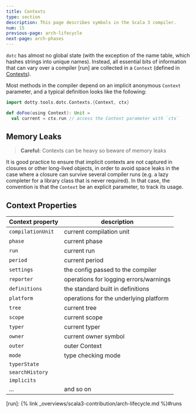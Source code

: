 ```yaml
---
title: Contexts
type: section
description: This page describes symbols in the Scala 3 compiler.
num: 15
previous-page: arch-lifecycle
next-page: arch-phases
---
```


`dotc` has almost no global state (with the exception of the name table,
which hashes strings into unique names). Instead, all
essential bits of information that can vary over a compiler [run] are collected
in a `Context` (defined in [Contexts]).

Most methods in the compiler depend on an implicit anonymous `Context` parameter,
and a typical definition looks like the following:
```scala
import dotty.tools.dotc.Contexts.{Context, ctx}

def doFoo(using Context): Unit =
  val current = ctx.run // access the Context parameter with `ctx`
```

## Memory Leaks
> **Careful:** Contexts can be heavy so beware of memory leaks

It is good practice to ensure that implicit contexts are not
captured in closures or other long-lived objects, in order to avoid space leaks
in the case where a closure can survive several compiler runs (e.g. a
lazy completer for a library class that is never required). In that case, the
convention is that the `Context` be an explicit parameter, to track its usage.

## Context Properties

| Context property  | description                            |
|-------------------|----------------------------------------|
| `compilationUnit` | current compilation unit               |
| `phase`           | current phase                          |
| `run`             | current run                            |
| `period`          | current period                         |
| `settings`        | the config passed to the compiler      |
| `reporter`        | operations for logging errors/warnings |
| `definitions`     | the standard built in definitions      |
| `platform`        | operations for the underlying platform |
| `tree`            | current tree                           |
| `scope`           | current scope                          |
| `typer`           | current typer                          |
| `owner`           | current owner symbol                   |
| `outer`           | outer Context                          |
| `mode`            | type checking mode                     |
| `typerState`      |                                        |
| `searchHistory`   |                                        |
| `implicits`       |                                        |
| ...               | and so on                              |


[Contexts]: https://github.com/lampepfl/dotty/blob/master/compiler/src/dotty/tools/dotc/core/Contexts.scala
[run]: {% link _overviews/scala3-contribution/arch-lifecycle.md %}#runs
